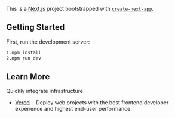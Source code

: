 This is a [Next.js](https://nextjs.org/) project bootstrapped with [`create-next-app`](https://github.com/vercel/next.js/tree/canary/packages/create-next-app).

## Getting Started

First, run the development server:

```bash
1.npm install
2.npm run dev
```
## Learn More

Quickly integrate infrastructure
- [Vercel](https://vercel.com/) - Deploy web projects with the best frontend developer experience and highest end-user performance.

